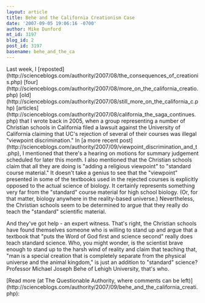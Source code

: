 ```yaml
---
layout: article
title: Behe and the California Creationism Case
date: '2007-09-05 19:06:16 -0700'
author: Mike Dunford
mt_id: 3197
blog_id: 2
post_id: 3197
basename: behe_and_the_ca
---
```

<p>
Last week, I [reposted](http://scienceblogs.com/authority/2007/08/the_consequences_of_creationis.php) [four](http://scienceblogs.com/authority/2007/08/more_on_the_california_creatio.php) [old](http://scienceblogs.com/authority/2007/08/still_more_on_the_california_c.php) [articles](http://scienceblogs.com/authority/2007/08/california_the_saga_continues.php) that I wrote back in 2005, when a group representing a number of Christian schools in California filed a lawsuit against the University of California claiming that UC's rejection of several of their courses was illegal "viewpoint discrimination." In [a more recent post](http://scienceblogs.com/authority/2007/09/viewpoint_discrimination_and_t.php), I mentioned that there's a hearing on motions for summary judgement scheduled for later this month. I also mentioned that the Christian schools claim that all they are doing is "adding a religious viewpoint" to "standard course material." It doesn't take a genius to see that the "viewpoint" presented in some of the textbooks used in the rejected courses is explicitly opposed to the actual science of biology. It certainly represents something very far from the "standard" course material for high school biology. (Or, for that matter, biology anywhere in the reality-based universe.) Nevertheless, the Christian schools seem to be determined to argue that they really do teach the "standard" scientific material.
</p>

<p>
And they've got help - an expert witness. That's right, the Christian schools have found themselves someone who is willing to stand up and argue that a textbook that "puts the Word of God first and science second" really does teach standard science. Who, you might wonder, is the scientist brave enough to stand up to the harsh wind of reality and claim that teaching that, "man is a special creation that is completely separate from the physical universe and the animal kingdom," is just an addition to "standard" science? Professor Michael Joseph Behe of Lehigh University, that's who.
</p>


<p>
[Read more (at The Questionable Authority, where comments can be left)](http://scienceblogs.com/authority/2007/09/behe_and_the_california_creati.php):</p>
